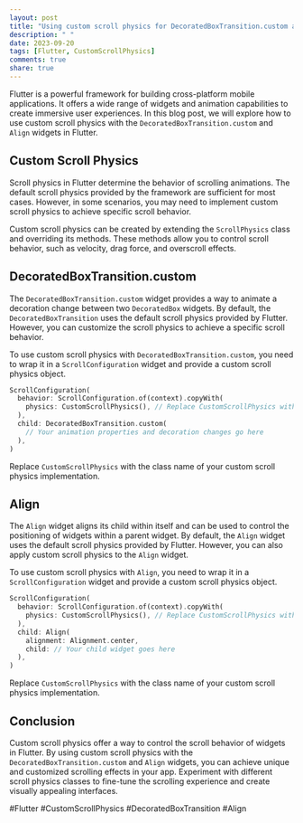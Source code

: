 ```yaml
---
layout: post
title: "Using custom scroll physics for DecoratedBoxTransition.custom and Align in Flutter"
description: " "
date: 2023-09-20
tags: [Flutter, CustomScrollPhysics]
comments: true
share: true
---
```


Flutter is a powerful framework for building cross-platform mobile applications. It offers a wide range of widgets and animation capabilities to create immersive user experiences. In this blog post, we will explore how to use custom scroll physics with the `DecoratedBoxTransition.custom` and `Align` widgets in Flutter.

## Custom Scroll Physics

Scroll physics in Flutter determine the behavior of scrolling animations. The default scroll physics provided by the framework are sufficient for most cases. However, in some scenarios, you may need to implement custom scroll physics to achieve specific scroll behavior.

Custom scroll physics can be created by extending the `ScrollPhysics` class and overriding its methods. These methods allow you to control scroll behavior, such as velocity, drag force, and overscroll effects.

## DecoratedBoxTransition.custom

The `DecoratedBoxTransition.custom` widget provides a way to animate a decoration change between two `DecoratedBox` widgets. By default, the `DecoratedBoxTransition` uses the default scroll physics provided by Flutter. However, you can customize the scroll physics to achieve a specific scroll behavior.

To use custom scroll physics with `DecoratedBoxTransition.custom`, you need to wrap it in a `ScrollConfiguration` widget and provide a custom scroll physics object.

```dart
ScrollConfiguration(
  behavior: ScrollConfiguration.of(context).copyWith(
    physics: CustomScrollPhysics(), // Replace CustomScrollPhysics with your custom scroll physics class
  ),
  child: DecoratedBoxTransition.custom(
    // Your animation properties and decoration changes go here
  ),
)
```

Replace `CustomScrollPhysics` with the class name of your custom scroll physics implementation.

## Align

The `Align` widget aligns its child within itself and can be used to control the positioning of widgets within a parent widget. By default, the `Align` widget uses the default scroll physics provided by Flutter. However, you can also apply custom scroll physics to the `Align` widget.

To use custom scroll physics with `Align`, you need to wrap it in a `ScrollConfiguration` widget and provide a custom scroll physics object.

```dart
ScrollConfiguration(
  behavior: ScrollConfiguration.of(context).copyWith(
    physics: CustomScrollPhysics(), // Replace CustomScrollPhysics with your custom scroll physics class
  ),
  child: Align(
    alignment: Alignment.center,
    child: // Your child widget goes here
  ),
)
```

Replace `CustomScrollPhysics` with the class name of your custom scroll physics implementation.

## Conclusion

Custom scroll physics offer a way to control the scroll behavior of widgets in Flutter. By using custom scroll physics with the `DecoratedBoxTransition.custom` and `Align` widgets, you can achieve unique and customized scrolling effects in your app. Experiment with different scroll physics classes to fine-tune the scrolling experience and create visually appealing interfaces.

#Flutter #CustomScrollPhysics #DecoratedBoxTransition #Align